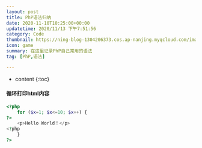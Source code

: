 ```yaml
---
layout: post
title: PhP语法归纳
date: 2020-11-10T10:25:00+00:00
updatetime: 2020/11/13 下午7:51:56
category: Code
thumbnail: https://ning-blog-1304206373.cos.ap-nanjing.myqcloud.com/image/thumbnail/kobu-agency-67L18R4tW_w-unsplash.jpg
icon: game
summary: 在这里记录PhP自己常用的语法
tag: [PhP,语法]

---
```


* content
{:toc}


#### 循环打印html内容

```php
<?php
    for ($x=1; $x<=10; $x++) {
?>
    <p>Hello World！</p>
<?php
    }
?>
```




